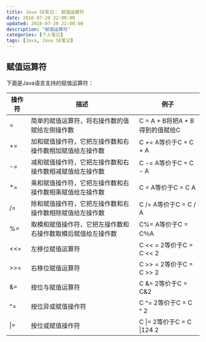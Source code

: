 ```yaml
---
title: Java SE笔记： 赋值运算符
date: 2016-07-20 22:00:00
updated: 2016-07-20 22:00:00
description: "赋值运算符"
categories: [个人笔记]
tags: [Java, Java SE笔记]
---
```


## 赋值运算符
下面是Java语言支持的赋值运算符：

|操作符	|描述	                                            |例子
|-------|---------------------------------------------------|-------------------------------
|=	    |简单的赋值运算符，将右操作数的值赋给左侧操作数	            |C = A + B将把A + B得到的值赋给C
|+=	    |加和赋值操作符，它把左操作数和右操作数相加赋值给左操作数	    |C += A等价于C = C + A
|-=	    |减和赋值操作符，它把左操作数和右操作数相减赋值给左操作数	    |C -= A等价于C = C - A
|*=	    |乘和赋值操作符，它把左操作数和右操作数相乘赋值给左操作数	    |C = A等价于C = C A
|/=	    |除和赋值操作符，它把左操作数和右操作数相除赋值给左操作数	    |C /= A等价于C = C / A
|%=	    |取模和赋值操作符，它把左操作数和右操作数取模后赋值给左操作数	|C%= A等价于C = C％A
|<<=	|左移位赋值运算符	                                    |C << = 2等价于C = C << 2
|>>=	|右移位赋值运算符	                                    |C >> = 2等价于C = C >> 2
|&=	    |按位与赋值运算符	                                    |C &= 2等价于C = C&2
|^=	    |按位异或赋值操作符	                                    |C ^= 2等价于C = C ^ 2
|&#124;=|按位或赋值操作符	                                    |C &#124;= 2等价于C = C &#124;124 2